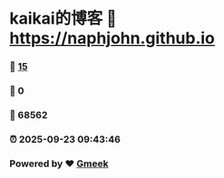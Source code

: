 # kaikai的博客 :link: https://naphjohn.github.io 
### :page_facing_up: [15](https://naphjohn.github.io/tag.html) 
### :speech_balloon: 0 
### :hibiscus: 68562 
### :alarm_clock: 2025-09-23 09:43:46 
### Powered by :heart: [Gmeek](https://github.com/Meekdai/Gmeek)

